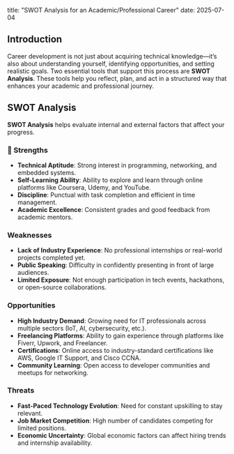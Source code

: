 title: "SWOT Analysis for an Academic/Professional Career"
date: 2025-07-04


## Introduction

Career development is not just about acquiring technical knowledge—it’s also about understanding yourself, identifying opportunities, and setting realistic goals. Two essential tools that support this process are **SWOT Analysis**. These tools help you reflect, plan, and act in a structured way that enhances your academic and professional journey.



## SWOT Analysis

**SWOT Analysis** helps evaluate internal and external factors that affect your progress.

### 🔹 Strengths
- **Technical Aptitude**: Strong interest in programming, networking, and embedded systems.
- **Self-Learning Ability**: Ability to explore and learn through online platforms like Coursera, Udemy, and YouTube.
- **Discipline**: Punctual with task completion and efficient in time management.
- **Academic Excellence**: Consistent grades and good feedback from academic mentors.

###  Weaknesses
- **Lack of Industry Experience**: No professional internships or real-world projects completed yet.
- **Public Speaking**: Difficulty in confidently presenting in front of large audiences.
- **Limited Exposure**: Not enough participation in tech events, hackathons, or open-source collaborations.

###  Opportunities
- **High Industry Demand**: Growing need for IT professionals across multiple sectors (IoT, AI, cybersecurity, etc.).
- **Freelancing Platforms**: Ability to gain experience through platforms like Fiverr, Upwork, and Freelancer.
- **Certifications**: Online access to industry-standard certifications like AWS, Google IT Support, and Cisco CCNA.
- **Community Learning**: Open access to developer communities and meetups for networking.

###  Threats
- **Fast-Paced Technology Evolution**: Need for constant upskilling to stay relevant.
- **Job Market Competition**: High number of candidates competing for limited positions.
- **Economic Uncertainty**: Global economic factors can affect hiring trends and internship availability.